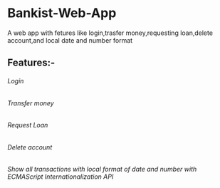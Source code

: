 # Bankist-Web-App

A web app with fetures like login,trasfer money,requesting loan,delete account,and local date and number format

## Features:-

###### Login

###### Transfer money

###### Request Loan

###### Delete account

###### Show all transactions with local format of date and number with  ECMAScript Internationalization API
